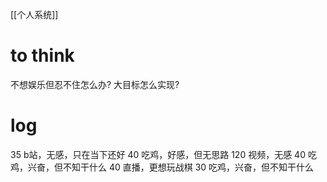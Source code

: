 [[个人系统]]
# to think
不想娱乐但忍不住怎么办?
大目标怎么实现?
# log
35 b站，无感，只在当下还好
40 吃鸡，好感，但无思路
120 视频，无感
40 吃鸡，兴奋，但不知干什么
40 直播，更想玩战棋
30 吃鸡，兴奋，但不知干什么
